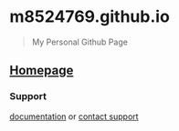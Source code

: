 # m8524769.github.io

> My Personal Github Page

## [Homepage](https://m8524769.github.io/)

### Support

[documentation](https://help.github.com/categories/github-pages-basics/)  or [contact support](https://github.com/contact) 
